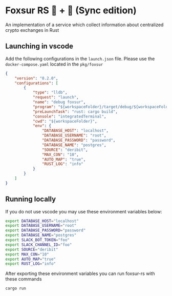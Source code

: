 # Foxsur RS 🔋 + 🦀 (Sync edition)

An implementation of a service which collect information about centralized crypto exchanges in Rust

## Launching in vscode

Add the following configurations in the `launch.json` file. Please use the `docker-compose.yaml` located in the `pkg/foxsur`

```json
{
    "version": "0.2.0",
    "configurations": [
        {
            "type": "lldb",
            "request": "launch",
            "name": "debug foxsur",
            "program": "${workspaceFolder}/target/debug/${workspaceFolderBasename}",
            "preLaunchTask": "rust: cargo build",
            "console": "integratedTerminal",
            "cwd": "${workspaceFolder}",
            "env": {
                "DATABASE_HOST": "localhost",
                "DATABASE_USERNAME": "root",
                "DATABASE_PASSWORD": "password",
                "DATABASE_NAME": "postgres",
                "SOURCE": "deribit",
                "MAX_CON": "10",
                "AUTO_MAP": "true",
                "RUST_LOG": "info"
            }
        }
    ]
}
```

## Running locally

If you do not use vscode you may use these environment variables below:

```sh
export DATABASE_HOST="localhost"
export DATABASE_USERNAME="root"
export DATABASE_PASSWORD="password"
export DATABASE_NAME="postgres"
export SLACK_BOT_TOKEN="foo"
export SLACK_CHANNEL_ID="foo"
export SOURCE="deribit"
export MAX_CON="10"
export AUTO_MAP="true"
export RUST_LOG="info"
```

After exporting these environment variables you can run foxsur-rs with these commands

```sh
cargo run
```
